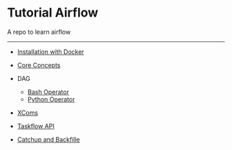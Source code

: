 # Tutorial Airflow

A repo to learn airflow

---

- [Installation with Docker](./doc/installation/installation.md)
- [Core Concepts](./doc/fundamental/fundamental.md)

- DAG

  - [Bash Operator](./doc/dag/bashoperator/bashoperator.md)
  - [Python Operator](./doc/dag/python_operator/python_operator.md)

- [XComs](./doc/xcom/xcom.md)
- [Taskflow API](./doc/taskflow_api/taskflow_api.md)
- [Catchup and Backfille](./doc/catchup/catchup.md)